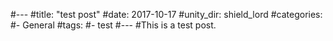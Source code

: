#---
#title: "test post"
#date: 2017-10-17
#unity_dir: shield_lord
#categories:
  #- General
#tags:
  #- test
#---
#This is a test post.
